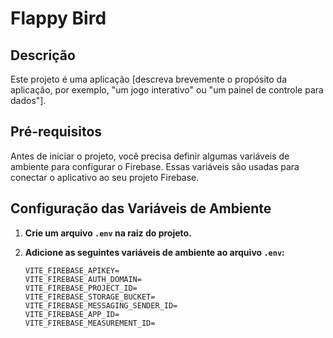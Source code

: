 # Flappy Bird

## Descrição

Este projeto é uma aplicação [descreva brevemente o propósito da aplicação, por exemplo, "um jogo interativo" ou "um painel de controle para dados"]. 

## Pré-requisitos

Antes de iniciar o projeto, você precisa definir algumas variáveis de ambiente para configurar o Firebase. Essas variáveis são usadas para conectar o aplicativo ao seu projeto Firebase.

## Configuração das Variáveis de Ambiente

1. **Crie um arquivo `.env` na raiz do projeto.**

2. **Adicione as seguintes variáveis de ambiente ao arquivo `.env`:**

   ```env
   VITE_FIREBASE_APIKEY= 
   VITE_FIREBASE_AUTH_DOMAIN=
   VITE_FIREBASE_PROJECT_ID=
   VITE_FIREBASE_STORAGE_BUCKET=
   VITE_FIREBASE_MESSAGING_SENDER_ID=
   VITE_FIREBASE_APP_ID=
   VITE_FIREBASE_MEASUREMENT_ID=
